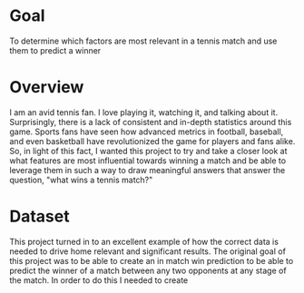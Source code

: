 # Goal
To determine which factors are most relevant in a tennis match and use them to predict a winner

# Overview
I am an avid tennis fan. I love playing it, watching it, and talking about it. Surprisingly, there is a lack of consistent
and in-depth statistics around this game. Sports fans have seen how advanced metrics in football, baseball, and even basketball
have revolutionized the game for players and fans alike. So, in light of this fact, I wanted this project to try and take a
closer look at what features are most influential towards winning a match and be able to leverage them in such a way to
draw meaningful answers that answer the question, "what wins a tennis match?"


# Dataset
This project turned in to an excellent example of how the correct data is needed to drive home relevant and significant
results. The original goal of this project was to be able to create an in match win prediction to be able to predict the winner
of a match between any two opponents at any stage of the match. In order to do this I needed to create 
